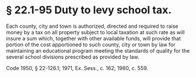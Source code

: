 # § 22.1-95 Duty to levy school tax.

<p>Each county, city and town is authorized, directed and required to raise money by a tax on all property subject to local taxation at such rate as will insure a sum which, together with other available funds, will provide that portion of the cost apportioned to such county, city or town by law for maintaining an educational program meeting the standards of quality for the several school divisions prescribed as provided by law.</p><p>Code 1950, § 22-126.1; 1971, Ex. Sess., c. 162; 1980, c. 559.</p>